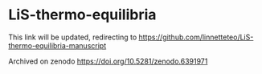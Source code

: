 # LiS-thermo-equilibria

This link will be updated, redirecting to https://github.com/linnetteteo/LiS-thermo-equilibria-manuscript

Archived on zenodo https://doi.org/10.5281/zenodo.6391971
